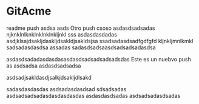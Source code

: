 # GitAcme
readme push
asdsa
asds
Otro push
csoso
asdasdsadsadas
njknklnlknklnklnklnkljnkl
sss
asdasdasdadas
asdjklsajdsakljdaskljdsakldjsakldsjsa
ssadsadasdsadfgdfgfd
kljnkljmnlkmkl
sadsadasdasdsa
assadas
sadasdsadsaasdsadsadsadasdsa

asdasdsadadasdasdasasdasdsadsadsadsadsdas
Este es un nuebvo push
as
asdsadsa
asdasdsadsadsa

asdsadjsakldasdjsalkjdsakljdlsakd


sadasdasdasdas
asdsadasdasdsad
sdsadsadas
asdsadsadsadasdasdasdasdas
asdasdasdsadas
asdsadsadasdsadas
